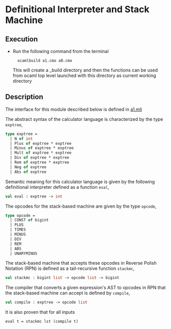 # Definitional Interpreter and Stack Machine

## Execution

- Run the following command from the terminal

        ocamlbuild a1.cmo a0.cmo

  This will create a _build directory and then the functions can be used from ocaml top level launched with this directory as current working directory

## Description

The interface for this module described below is defined in [a1.mli](a1.mli)

The abstract syntax of the calculator language is characterized by the type `exptree`,

```ocaml
type exptree =
  | N of int
  | Plus of exptree * exptree
  | Minus of exptree * exptree
  | Mult of exptree * exptree
  | Div of exptree * exptree
  | Rem of exptree * exptree
  | Neg of exptree
  | Abs of exptree
```

Semantic meaning for this calculator language is given by the following definitional interpreter defined as a function `eval`,

```ocaml
val eval : exptree -> int
```

The opcodes for the stack-based machine are given by the type `opcode`,

```ocaml
type opcode =
  | CONST of bigint
  | PLUS
  | TIMES
  | MINUS
  | DIV
  | REM
  | ABS
  | UNARYMINUS
```

The stack-based machine that accepts these opcodes in Reverse Polish Notation (RPN) is defined as a tail-recursive function `stackmc`,

```ocaml
val stackmc : bigint list -> opcode list -> bigint
```

The compiler that converts a given expression's AST to opcodes in RPN that the stack-based machine can accept is defined by `compile`,

```ocaml
val compile : exptree -> opcode list
```

It is also proven that for all inputs

```ocaml
eval t = stackmc lst (compile t)
```